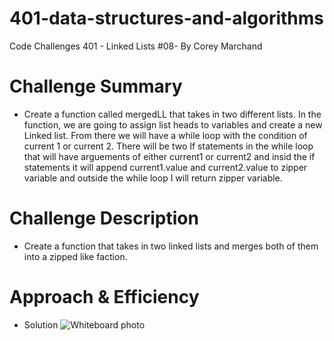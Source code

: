 # 401-data-structures-and-algorithms
Code Challenges 401 - Linked Lists #08- By Corey Marchand

# Challenge Summary
* Create a function called mergedLL that takes in two different lists.  In the function, we are going to assign list heads to variables and create a new Linked list.  From there we will have a while loop with the condition of current 1 or current 2.  There will be two If statements in the while loop that will have arguements of either current1 or current2 and insid the if statements it will append current1.value and current2.value to zipper variable and outside the while loop I will return zipper variable. 

# Challenge Description
* Create a function that takes in two linked lists and merges both of them into a zipped like faction.

# Approach & Efficiency
* Solution
![Whiteboard photo](https://photos.google.com/search/_tra_/photo/AF1QipNeOJeFBGXjBIfdfXhmC-qbuIiI7QE3P2f5huYI)
